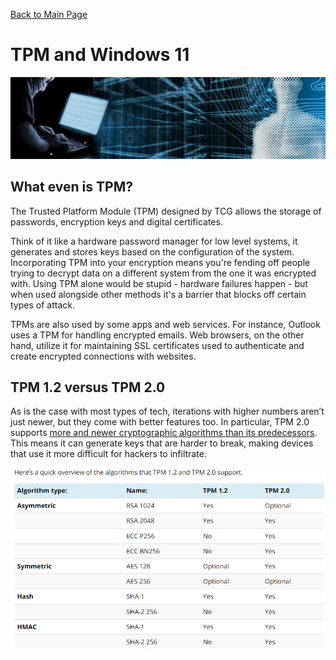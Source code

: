 [Back to Main Page](../index.html) 

# TPM and Windows 11

<img src="../img/banner_hackerblue.jpg" width="1000">

## What even is TPM?

The Trusted Platform Module (TPM) designed by TCG allows the storage of passwords, encryption keys and digital certificates. 

Think of it like a hardware password manager for low level systems, it generates and stores keys based on the configuration of the system. Incorporating TPM into your encryption means you're fending off people trying to decrypt data on a different system from the one it was encrypted with. Using TPM alone would be stupid - hardware failures happen - but when used alongside other methods it's a barrier that blocks off certain types of attack.

TPMs are also used by some apps and web services. For instance, Outlook uses a TPM for handling encrypted emails. Web browsers, on the other hand, utilize it for maintaining SSL certificates used to authenticate and create encrypted connections with websites.

## TPM 1.2 versus TPM 2.0

As is the case with most types of tech, iterations with higher numbers aren’t just newer, but they come with better features too. In particular, TPM 2.0 supports [more and newer cryptographic algorithms than its predecessors](https://trustedcomputinggroup.org/resource/tcg-algorithm-registry/). This means it can generate keys that are harder to break, making devices that use it more difficult for hackers to infiltrate.

<img src="../img/blog-22-tpm12vs2.png" width="600">
